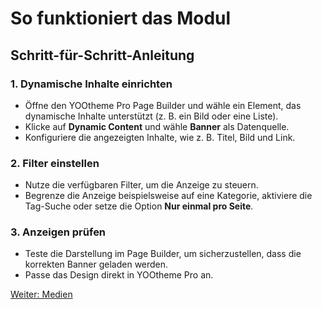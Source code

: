 # So funktioniert das Modul

## Schritt-für-Schritt-Anleitung

### 1. Dynamische Inhalte einrichten
- Öffne den YOOtheme Pro Page Builder und wähle ein Element, das dynamische Inhalte unterstützt (z. B. ein Bild oder eine Liste).
- Klicke auf **Dynamic Content** und wähle **Banner** als Datenquelle.
- Konfiguriere die angezeigten Inhalte, wie z. B. Titel, Bild und Link.

### 2. Filter einstellen
- Nutze die verfügbaren Filter, um die Anzeige zu steuern.
- Begrenze die Anzeige beispielsweise auf eine Kategorie, aktiviere die Tag-Suche oder setze die Option **Nur einmal pro Seite**.

### 3. Anzeigen prüfen
- Teste die Darstellung im Page Builder, um sicherzustellen, dass die korrekten Banner geladen werden.
- Passe das Design direkt in YOOtheme Pro an.

[Weiter: Medien](./media.md)
